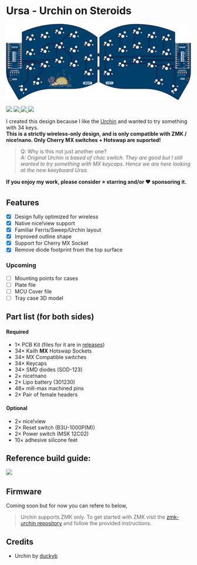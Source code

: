 # Ursa - Urchin on Steroids

![PCB Preview](./gallery/ursa/ursa-top.png)

<span>
  <img src="https://img.shields.io/github/last-commit/duckyb/urchin?style=flat-square">
  <a href="https://github.com/duckyb/urchin/releases">
    <img src="https://img.shields.io/github/v/release/duckyb/urchin?include_prereleases&color=success&style=flat-square">
    <img src="https://img.shields.io/github/downloads/duckyb/urchin/total?color=success&style=flat-square">
  </a>
  <img src="https://img.shields.io/static/v1?label=license&message=MIT&color=success&style=flat-square">
</span>

I created this design because I like the [Urchin](https://github.com/duckyb/urchin) and wanted to try something with 34 keys.  
**This is a strictly wireless-only design, and is only compatible with ZMK / nice!nano. Only Cherry MX switches + Hotswap are suported!**

> Q: Why is this not just another one?  
*A: Original Urchin is based of choc switch. They are good but I still wanted to try something with MX keycaps. Hence we are here looking at the new keeyboard Ursa.*

**If you enjoy my work, please consider ⭐ starring and/or ❤ sponsoring it.**

## Features
- [x] Design fully optimized for wireless    
- [x] Native nice!view support  
- [x] Familiar Ferris/Sweep/Urchin layout  
- [x] Improved outline shape  
- [x] Support for Cherry MX Socket
- [x] Remove diode footprint from the top surface

### Upcoming
- [ ] Mounting points for cases
- [ ] Plate file
- [ ] MCU Cover file
- [ ] Tray case 3D model

## Part list (for both sides)
#### Required
- 1× PCB Kit (files for it are in [releases](https://github.com/duckyb/urchin/releases))
- 34× Kailh **MX** Hotswap Sockets
- 34× MX Compatible switches
- 34× Keycaps
- 34× SMD diodes (SOD-123)
- 2× nice!nano
- 2× Lipo battery (301230)
- 48× mill-max machined pins
- 2× Pair of female headers
#### Optional
- 2× nice!view
- 2× Reset switch (B3U-1000P(M))
- 2× Power switch (MSK 12C02)
- 10× adhesive silicone feet

## Reference build guide:

<a href="https://youtu.be/CHSh1-dJq24" target="_blank">
<img src="https://gist.githubusercontent.com/duckyb/337340baa1f0c8bcc06fef7b3b57242b/raw/97e6e0748dd1b8a3fb54fac0a88e84e6b6e0e10a/build-guide-button.svg" height="44">
</a>

## Firmware
Coming soon but for now you can refere to below,

> Urchin supports ZMK only. To get started with ZMK visit the [zmk-urchin repository](https://github.com/duckyb/zmk-urchin) and follow the provided instructions.

## Credits
- Urchin by [duckyb](https://github.com/duckyb/urchin)
